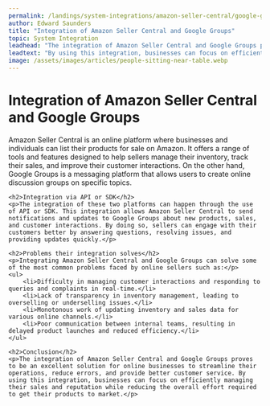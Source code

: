 ```yaml
---
permalink: /landings/system-integrations/amazon-seller-central/google-groups
author: Edward Saunders
title: "Integration of Amazon Seller Central and Google Groups"
topic: System Integration
leadhead: "The integration of Amazon Seller Central and Google Groups proves to be an excellent solution for online businesses to streamline their operations, reduce errors, and provide better customer service"
leadtext: "By using this integration, businesses can focus on efficiently managing their sales and reputation while reducing the overall effort required to get their products to market."
image: /assets/images/articles/people-sitting-near-table.webp
---
```

<div class="arttext">	<h1>Integration of Amazon Seller Central and Google Groups</h1>
	<p>Amazon Seller Central is an online platform where businesses and individuals can list their products for sale on Amazon. It offers a range of tools and features designed to help sellers manage their inventory, track their sales, and improve their customer interactions. On the other hand, Google Groups is a messaging platform that allows users to create online discussion groups on specific topics.</p>

	<h2>Integration via API or SDK</h2>
	<p>The integration of these two platforms can happen through the use of API or SDK. This integration allows Amazon Seller Central to send notifications and updates to Google Groups about new products, sales, and customer interactions. By doing so, sellers can engage with their customers better by answering questions, resolving issues, and providing updates quickly.</p>

	<h2>Problems their integration solves</h2>
	<p>Integrating Amazon Seller Central and Google Groups can solve some of the most common problems faced by online sellers such as:</p>
	<ul>
		<li>Difficulty in managing customer interactions and responding to queries and complaints in real-time.</li>
		<li>Lack of transparency in inventory management, leading to overselling or underselling issues.</li>
		<li>Monotonous work of updating inventory and sales data for various online channels.</li>
		<li>Poor communication between internal teams, resulting in delayed product launches and reduced efficiency.</li>
	</ul>

	<h2>Conclusion</h2>
	<p>The integration of Amazon Seller Central and Google Groups proves to be an excellent solution for online businesses to streamline their operations, reduce errors, and provide better customer service. By using this integration, businesses can focus on efficiently managing their sales and reputation while reducing the overall effort required to get their products to market.</p>
</div>